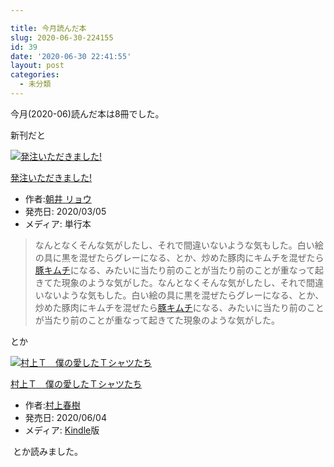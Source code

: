```yaml
---

title: 今月読んだ本
slug: 2020-06-30-224155
id: 39
date: '2020-06-30 22:41:55'
layout: post
categories:
  - 未分類
---
```


今月(2020-06)読んだ本は8冊でした。

新刊だと



[![発注いただきました!](https://m.media-amazon.com/images/I/51HcIwOhRxL._SL300_.jpg "発注いただきました!")](https://www.amazon.co.jp/exec/obidos/ASIN/4087716996/peipeipe-22/)



[発注いただきました!](https://www.amazon.co.jp/exec/obidos/ASIN/4087716996/peipeipe-22/)

*   作者:[朝井 リョウ](http://d.hatena.ne.jp/keyword/%C4%AB%B0%E6%20%A5%EA%A5%E7%A5%A6)
*   発売日: 2020/03/05
*   メディア: 単行本







> なんとなくそんな気がしたし、それで間違いないような気もした。白い絵の具に黒を混ぜたらグレーになる、とか、炒めた豚肉にキムチを混ぜたら[豚キムチ](http://d.hatena.ne.jp/keyword/%C6%DA%A5%AD%A5%E0%A5%C1)になる、みたいに当たり前のことが当たり前のことが重なって起きてた現象のような気がした。なんとなくそんな気がしたし、それで間違いないような気もした。白い絵の具に黒を混ぜたらグレーになる、とか、炒めた豚肉にキムチを混ぜたら[豚キムチ](http://d.hatena.ne.jp/keyword/%C6%DA%A5%AD%A5%E0%A5%C1)になる、みたいに当たり前のことが当たり前のことが重なって起きてた現象のような気がした。

とか



[![村上Ｔ　僕の愛したＴシャツたち](https://m.media-amazon.com/images/I/41jLVKdh8iL._SL300_.jpg "村上Ｔ　僕の愛したＴシャツたち")](https://www.amazon.co.jp/exec/obidos/ASIN/B089GP638F/peipeipe-22/)



[村上Ｔ　僕の愛したＴシャツたち](https://www.amazon.co.jp/exec/obidos/ASIN/B089GP638F/peipeipe-22/)

*   作者:[村上春樹](http://d.hatena.ne.jp/keyword/%C2%BC%BE%E5%BD%D5%BC%F9)
*   発売日: 2020/06/04
*   メディア: [Kindle](http://d.hatena.ne.jp/keyword/Kindle)版







 とか読みました。